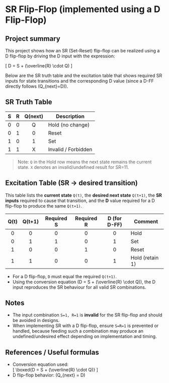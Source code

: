 # SR Flip-Flop (implemented using a D Flip-Flop)

## Project summary
This project shows how an SR (Set-Reset) flip-flop can be realized using a D flip-flop by driving the D input with the expression:

\[
D = S + (\overline{R} \cdot Q)
\]

Below are the SR truth table and the excitation table that shows required SR inputs for state transitions and the corresponding D value (since a D-FF directly follows \(Q_{next}=D\)).

## SR Truth Table

| S | R | Q(next) | Description        |
|:-:|:-:|:-------:|--------------------|
| 0 | 0 |   Q     | Hold (no change)   |
| 0 | 1 |   0     | Reset              |
| 1 | 0 |   1     | Set                |
| 1 | 1 |   X     | Invalid / Forbidden|

> Note: `Q` in the Hold row means the next state remains the current state. `X` denotes an invalid/undefined result for SR=11.

## Excitation Table (SR → desired transition)  
This table lists the **current state** `Q(t)`, the **desired next state** `Q(t+1)`, the **SR inputs** required to cause that transition, and the **D** value required for a D flip-flop to produce the same `Q(t+1)`.

| Q(t) | Q(t+1) | Required S | Required R | D (for D-FF) | Comment              |
|:----:|:------:|:----------:|:----------:|:------------:|----------------------|
| 0    | 0      | 0          | 0          | 0            | Hold                 |
| 0    | 1      | 1          | 0          | 1            | Set                  |
| 1    | 0      | 0          | 1          | 0            | Reset                |
| 1    | 1      | 0          | 0          | 1            | Hold (retain 1)      |

- For a D flip-flop, `D` must equal the required `Q(t+1)`.  
- Using the conversion equation \(D = S + (\overline{R} \cdot Q)\), the D input reproduces the SR behaviour for all valid SR combinations.

## Notes
- The input combination `S=1, R=1` is **invalid** for the SR flip-flop and should be avoided in designs.  
- When implementing SR with a D flip-flop, ensure `S=R=1` is prevented or handled, because feeding such a combination may produce an undefined/undesired effect depending on implementation and timing.

## References / Useful formulas
- Conversion equation used:  
  \[
  \boxed{D = S + (\overline{R} \cdot Q)}
  \]
- D flip-flop behavior: \(Q_{next} = D\)


